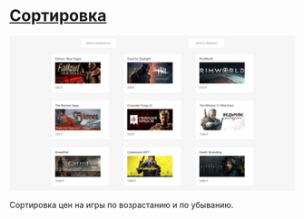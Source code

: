 # [Сортировка](https://agants.github.io/sorting//)

![](image.jpg)

Сортировка цен на игры по возрастанию и по убыванию.
